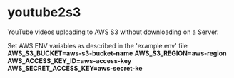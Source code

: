 # youtube2s3
YouTube videos uploading to AWS S3 without downloading on a Server.

Set AWS ENV variables as described in the 'example.env' file
**AWS_S3_BUCKET=aws-s3-bucket-name**
**AWS_S3_REGION=aws-region**
**AWS_ACCESS_KEY_ID=aws-access-key**
**AWS_SECRET_ACCESS_KEY=aws-secret-ke**
